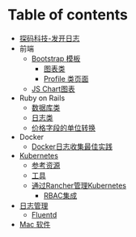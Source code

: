 # Table of contents

* [探码科技-发开日志](README.md)
* 前端
  * [Bootstrap 模板](qian-duan/bootstrap-mo-ban/README.md)
    * [图表类](qian-duan/bootstrap-mo-ban/tu-biao-lei.md)
    * [Profile 类页面](qian-duan/bootstrap-mo-ban/profile-lei-ye-mian.md)
  * [JS Chart图表](qian-duan/js-chart-tu-biao.md)
* Ruby on Rails
  * [数据库类](ruby-on-rails/shu-ju-ku-lei.md)
  * [日志类](ruby-on-rails/ri-zhi-lei.md)
  * [价格字段的单位转换](ruby-on-rails/jia-ge-zi-duan-de-dan-wei-zhuan-huan.md)
* Docker
  * [Docker日志收集最佳实践](docker/docker-ri-zhi-shou-ji-zui-jia-shi-jian.md)
* [Kubernetes](kubernetes/README.md)
  * [参考资源](kubernetes/can-kao-zi-yuan.md)
  * [工具](kubernetes/gong-ju.md)
  * [通过Rancher管理Kubernetes](kubernetes/tong-guo-rancher-guan-li-kubernetes/README.md)
    * [RBAC集成](kubernetes/tong-guo-rancher-guan-li-kubernetes/rbac-ji-cheng.md)
* [日志管理](ri-zhi-guan-li/README.md)
  * [Fluentd](ri-zhi-guan-li/fluentd.md)
* [Mac 软件](mac-ruan-jian.md)

